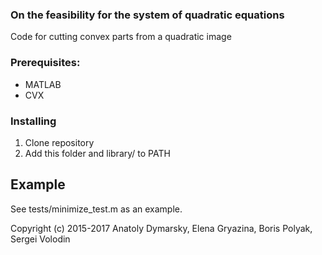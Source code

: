 ### On the feasibility for the system of quadratic equations

Code for cutting convex parts from a quadratic image

### Prerequisites:
* MATLAB
* CVX

### Installing
1. Clone repository
2. Add this folder and library/ to PATH

## Example
See tests/minimize_test.m as an example.

Copyright (c) 2015-2017 Anatoly Dymarsky, Elena Gryazina, Boris Polyak, Sergei Volodin
